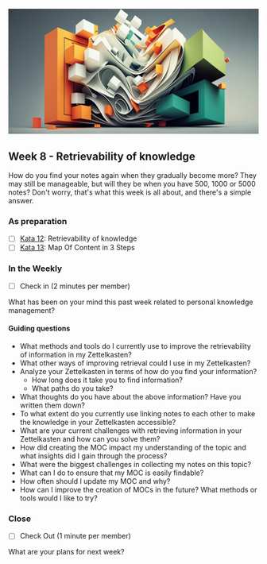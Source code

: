 ![Retrievability of knowledge](images/woche8.png)

## Week 8 - Retrievability of knowledge

How do you find your notes again when they gradually become more? They may still be manageable, but will they be when you have 500, 1000 or 5000 notes? Don't worry, that's what this week is all about, and there's a simple answer.

### As preparation

- [ ] [Kata 12](2-1-Kata-12.md): Retrievability of knowledge
- [ ] [Kata 13](2-1-Kata-13.md): Map Of Content in 3 Steps

### In the Weekly

- [ ] Check in (2 minutes per member)

What has been on your mind this past week related to personal knowledge management?

#### Guiding questions

- What methods and tools do I currently use to improve the retrievability of information in my Zettelkasten?
- What other ways of improving retrieval could I use in my Zettelkasten?
- Analyze your Zettelkasten in terms of how do you find your information?
	- How long does it take you to find information?
	- What paths do you take?
- What thoughts do you have about the above information? Have you written them down?
- To what extent do you currently use linking notes to each other to make the knowledge in your Zettelkasten accessible?
- What are your current challenges with retrieving information in your Zettelkasten and how can you solve them?
- How did creating the MOC impact my understanding of the topic and what insights did I gain through the process?
- What were the biggest challenges in collecting my notes on this topic?
- What can I do to ensure that my MOC is easily findable?
- How often should I update my MOC and why?
- How can I improve the creation of MOCs in the future? What methods or tools would I like to try?

### Close

- [ ] Check Out (1 minute per member)

What are your plans for next week?


